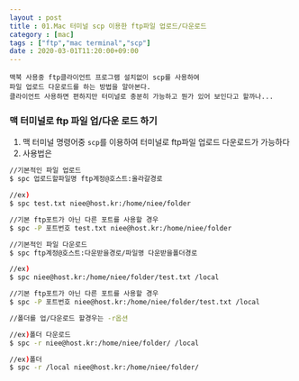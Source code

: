 ```yaml
---
layout : post
title : 01.Mac 터미널 scp 이용한 ftp파일 업로드/다운로드
category : [mac]
tags : ["ftp","mac terminal","scp"]
date : 2020-03-01T11:20:00+09:00
---
```


```
맥북 사용중 ftp클라이언트 프로그램 설치없이 scp를 사용하여
파일 업로드 다운로드를 하는 방법을 알아본다.
클라이언트 사용하면 편하지만 터미널로 충분히 가능하고 뭔가 있어 보인다고 할까나...
```

### 맥 터미널로 ftp 파일 업/다운 로드 하기
1. 맥 터미널 명령어중 ```scp```를 이용하여 터미널로 ftp파일 업로드 다운로드가 가능하다
2. 사용법은 

```bash
//기본적인 파일 업로드
$ spc 업로드할파일명 ftp계정@호스트:올라갈경로

//ex)
$ spc test.txt niee@host.kr:/home/niee/folder

//기본 ftp포트가 아닌 다른 포트를 사용할 경우
$ spc -P 포트번호 test.txt niee@host.kr:/home/niee/folder

//기본적인 파일 다운로드
$ spc ftp계정@호스트:다운받을경로/파일명 다운받을폴더경로

//ex)
$ spc niee@host.kr:/home/niee/folder/test.txt /local

//기본 ftp포트가 아닌 다른 포트를 사용할 경우
$ spc -P 포트번호 niee@host.kr:/home/niee/folder/test.txt /local

//폴더를 업/다운로드 할경우는 -r옵션

//ex)폴더 다운로드
$ spc -r niee@host.kr:/home/niee/folder/ /local

//ex)폴더 
$ spc -r /local niee@host.kr:/home/niee/folder/
```
